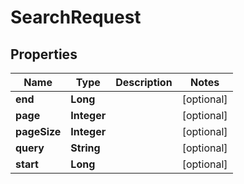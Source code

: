 
# SearchRequest

## Properties
Name | Type | Description | Notes
------------ | ------------- | ------------- | -------------
**end** | **Long** |  |  [optional]
**page** | **Integer** |  |  [optional]
**pageSize** | **Integer** |  |  [optional]
**query** | **String** |  |  [optional]
**start** | **Long** |  |  [optional]



